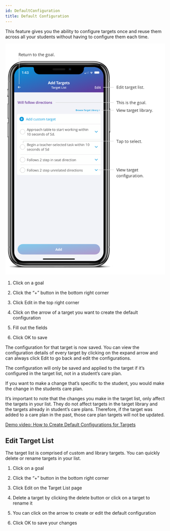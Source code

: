 ```yaml
---
id: DefaultConfiguration
title: Default Configuration
---
```

This feature gives you the ability to configure targets once and reuse them across all your students without having to configure them each time. 

<img src="../../src/img/TargetList.png" width="650" />

1. Click on a goal 

2. Click the “+” button in the bottom right corner 

3. Click Edit in the top right corner 

4. Click on the arrow of a target you want to create the default configuration 

5. Fill out the fields 

6. Click OK to save  

The configuration for that target is now saved. You can view the configuration details of every target by clicking on the expand arrow and can always click Edit to go back and edit the configurations.  

The configuration will only be saved and applied to the target if it’s configured in the target list, not in a student’s care plan.  

If you want to make a change that’s specific to the student, you would make the change in the students care plan.  

It’s important to note that the changes you make in the target list, only affect the targets in your list. They do not affect targets in the target library and the targets already in student’s care plans. Therefore, if the target was added to a care plan in the past, those care plan targets will not be updated.  

[Demo video: How to Create Default Configurations for Targets](https://youtu.be/4faN4a3Ar8U "Title")

## Edit Target List 

The target list is comprised of custom and library targets. You can quickly delete or rename targets in your list.  

1. Click on a goal 

2. Click the “+” button in the bottom right corner 

3. Click Edit on the Target List page 

4. Delete a target by clicking the delete button or click on a target to rename it 

5. You can click on the arrow to create or edit the default configuration 

6. Click OK to save your changes